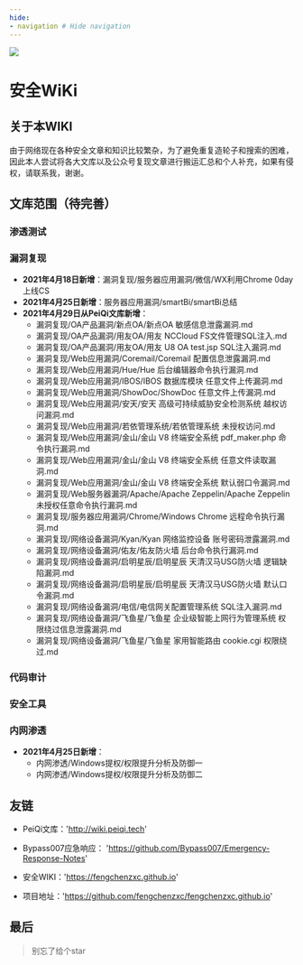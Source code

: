 ```yaml
---
hide:
- navigation # Hide navigation
---
```


![](./background/caiqiewukong.png)

# 安全WiKi

## 关于本WIKI

由于网络现在各种安全文章和知识比较繁杂，为了避免重复造轮子和搜索的困难，因此本人尝试将各大文库以及公众号复现文章进行搬运汇总和个人补充，如果有侵权，请联系我，谢谢。

## 文库范围（待完善）

###  渗透测试
###  漏洞复现
- **2021年4月18日新增**：漏洞复现/服务器应用漏洞/微信/WX利用Chrome 0day上线CS
- **2021年4月25日新增**：服务器应用漏洞/smartBi/smartBi总结
- **2021年4月29日从PeiQi文库新增**：
  - 漏洞复现/OA产品漏洞/新点OA/新点OA 敏感信息泄露漏洞.md
  - 漏洞复现/OA产品漏洞/用友OA/用友 NCCloud FS文件管理SQL注入.md
  - 漏洞复现/OA产品漏洞/用友OA/用友 U8 OA test.jsp SQL注入漏洞.md
  - 漏洞复现/Web应用漏洞/Coremail/Coremail 配置信息泄露漏洞.md
  - 漏洞复现/Web应用漏洞/Hue/Hue 后台编辑器命令执行漏洞.md
  - 漏洞复现/Web应用漏洞/IBOS/IBOS 数据库模块 任意文件上传漏洞.md
  - 漏洞复现/Web应用漏洞/ShowDoc/ShowDoc 任意文件上传漏洞.md
  - 漏洞复现/Web应用漏洞/安天/安天 高级可持续威胁安全检测系统 越权访问漏洞.md
  - 漏洞复现/Web应用漏洞/若依管理系统/若依管理系统 未授权访问.md
  - 漏洞复现/Web应用漏洞/金山/金山 V8 终端安全系统 pdf_maker.php 命令执行漏洞.md
  - 漏洞复现/Web应用漏洞/金山/金山 V8 终端安全系统 任意文件读取漏洞.md
  - 漏洞复现/Web应用漏洞/金山/金山 V8 终端安全系统 默认弱口令漏洞.md
  - 漏洞复现/Web服务器漏洞/Apache/Apache Zeppelin/Apache Zeppelin 未授权任意命令执行漏洞.md
  - 漏洞复现/服务器应用漏洞/Chrome/Windows Chrome 远程命令执行漏洞.md
  - 漏洞复现/网络设备漏洞/Kyan/Kyan 网络监控设备 账号密码泄露漏洞.md
  - 漏洞复现/网络设备漏洞/佑友/佑友防火墙 后台命令执行漏洞.md
  - 漏洞复现/网络设备漏洞/启明星辰/启明星辰 天清汉马USG防火墙 逻辑缺陷漏洞.md
  - 漏洞复现/网络设备漏洞/启明星辰/启明星辰 天清汉马USG防火墙 默认口令漏洞.md
  - 漏洞复现/网络设备漏洞/电信/电信网关配置管理系统 SQL注入漏洞.md
  - 漏洞复现/网络设备漏洞/飞鱼星/飞鱼星 企业级智能上网行为管理系统 权限绕过信息泄露漏洞.md
  - 漏洞复现/网络设备漏洞/飞鱼星/飞鱼星 家用智能路由 cookie.cgi 权限绕过.md
### 代码审计
### 安全工具
### 内网渗透
- **2021年4月25日新增**：
  - 内网渗透/Windows提权/权限提升分析及防御一
  - 内网渗透/Windows提权/权限提升分析及防御二

## 友链

* PeiQi文库：'http://wiki.peiqi.tech'

* Bypass007应急响应： 'https://github.com/Bypass007/Emergency-Response-Notes'

* 安全WIKI：'https://fengchenzxc.github.io'

* 项目地址：'https://github.com/fengchenzxc/fengchenzxc.github.io'

## 最后

> 别忘了给个star
